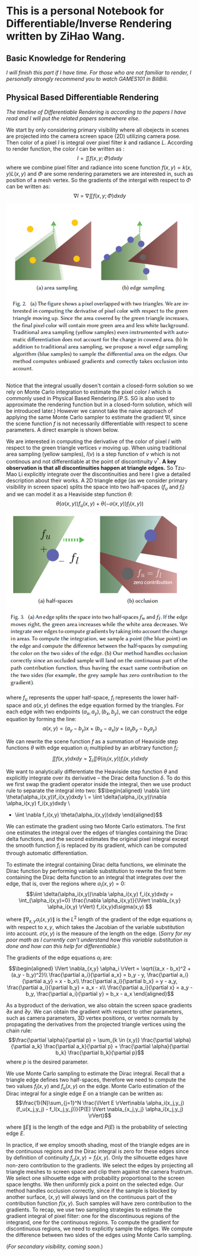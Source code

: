 # This is a personal Notebook for Differentiable/Inverse Rendering written by ZiHao Wang. 

## Basic Knowledge for Rendering

*I will finish this part if I have time. For those who are not familiar to render, I personally strongly recommend you to watch GAMES101 in BiliBili.*

## Physical Based Differentiable Rendering

*The timeline of Differentiable Rendering is according to the papers I have read and I will put the related papers somewhere else.*

We start by only considering primary visibility where all obejects in scenes are projected into the camera screen space (2D) utilizing camera pose. Then color of a pixel $I$ is integral over pixel filter $k$ and radiance $L$. According to render function, the color $I$ can be written as : 
$$I = \iint f(x,y;\Phi)dxdy$$ 
where we combine pixel filter and radiance into scene function $f(x,y)=k(x,y)L(x,y)$ and $\Phi$ are some rendering parameters we are interested in, such as position of a mesh vertex. So the gradients of the intergal with respect to $\Phi$ can be written as:
$$\nabla I = \nabla \iint f(x,y;\Phi)dxdy$$ 

![image](https://github.com/AndyWangZH/Differentiable-Rendering-Notebook/blob/main/image/Redner_sampling.png#pic_center)

Notice that the integral usually dosen't contain a closed-form solution so we rely on Monte Carlo integration to estimate the pixel color $I$ which is commonly used in Physical Based Rendering.(P.S. SG is also used to approximate the rendering function but in a closed-form solution, which will be introduced later.) However we cannot take the naive approach of applying the same Monte Carlo sampler to estimate the gradient $\nabla I$, since the scene function $f$ is not necessarily differentiable with respect to scene parameters. A direct example is shown below.

We are interested in computing the derivative of the color of pixel $I$ with respect to the green triangle vertices $v$ moving up. When using traditional area sampling (yellow samples), $I(v)$ is a step function of $v$ which is not continous and not differentiable at the point of discontinuity $v^*$. **A key observation is that all discontinuities happen at triangle edges.** So Tzu-Mao Li explicitly integrate over the discontinuities and here I give a detailed description about their works. A 2D triangle edge (as we consider primary visibility in screen space) splits the space into two half-spaces ($f_u$ and $f_l$) and we can model it as a Heaviside step function $\theta$:
$$\theta(\alpha(x,y))f_u(x,y) + \theta(-\alpha(x,y))f_l(x,y))$$ 

![image](https://github.com/AndyWangZH/Differentiable-Rendering-Notebook/blob/main/image/Redner_halfspace.png#pic_center)

where $f_u$ represents the upper half-space, $f_l$ represents the lower
half-space and $\alpha(x,y)$ defines the edge equation formed by the triangles. For each edge with two endpoints $(a_x, a_y), (b_x,b_y)$, we can construct the edge equation by forming the line: 
$$\alpha(x,y) = (a_y - b_y)x + (b_x - a_x)y + (a_xb_y - b_xa_y)$$

We can rewrite the scene function $f$ as a summation of Heaviside step functions $\theta$ with edge equation $\alpha_i$ multiplied by an arbitrary function $f_i$:
$$\iint f(x,y)dxdy = \sum_{i} \iint \theta(\alpha_i(x,y))f_i(x,y)dxdy $$

We want to analytically differentiate the Heaviside step function $\theta$ and explicitly integrate over its derivative – the Dirac delta function   $\delta$. To do this we first swap the gradient operator inside the integral, then we use product rule to separate the integral into two:
$$\begin{aligned}
\nabla \iint \theta(\alpha_i(x,y))f_i(x,y)dxdy \\
= \iint \delta(\alpha_i(x,y))\nabla \alpha_i(x,y) f_i(x,y)dxdy  \\
+ \iint \nabla f_i(x,y) \theta(\alpha_i(x,y))dxdy
\end{aligned}$$

We can estimate the gradient using two Monte Carlo estimators. The first one estimates the integral over the edges of triangles containing the Dirac delta functions, and the second estimates the original pixel integral except the smooth function $f_i$ is replaced by its gradient, which can be computed through automatic differentiation.

To estimate the integral containing Dirac delta functions, we eliminate the Dirac function by performing variable substitution to rewrite the first term containing the Dirac delta function to an integral that integrates over the edge, that is, over the regions where $\alpha_i(x,y) = 0$:
$$\iint \delta(\alpha_i(x,y))\nabla \alpha_i(x,y) f_i(x,y)dxdy
= \int_{\alpha_i(x,y)=0} \frac{\nabla \alpha_i(x,y)}{\lVert \nabla_{x,y} \alpha_i(x,y) \rVert} f_i(x,y)d\sigma(x,y) $$

where $\lVert \nabla_{x,y} \alpha_i(x,y) \rVert$ is the $L^2$ length of the gradient of the edge equations $\alpha_i$ with respect to $x,y$, which takes the Jacobian of the variable substitution into account. $\sigma(x,y)$ is the measure of the length on the edge. (*Sorry for my poor math as I currently can't understand how this variable substitution is done and how can this help for differentiable.*)

The gradients of the edge equations $\alpha_i$ are:
$$\begin{aligned}
\lVert \nabla_{x,y} \alpha_i \rVert = \sqrt{(a_x - b_x)^2 + (a_y - b_y)^2}\\
\frac{\partial a_i}{\partial a_x} = b_y - y, \frac{\partial a_i}{\partial a_y} = x - b_x\\
\frac{\partial a_i}{\partial b_x} = y - a_y, \frac{\partial a_i}{\partial b_y} = a_x - x\\
\frac{\partial a_i}{\partial x} = a_y - b_y, \frac{\partial a_i}{\partial y} = b_x - a_x
\end{aligned}$$

As a byproduct of the derivation, we also obtain the screen space gradients $\partial x$ and $\partial y$. We can obtain the gradient with respect to other parameters, such as camera parameters, 3D vertex positions, or vertex normals by propagating the derivatives from the projected triangle vertices
using the chain rule:
$$\frac{\partial \alpha}{\partial p} = \sum_{k \in (x,y)} \frac{\partial \alpha}{\partial a_k} \frac{\partial a_k}{\partial p} + \frac{\partial \alpha}{\partial b_k} \frac{\partial b_k}{\partial p}$$
where $p$ is the desired parameter.

We use Monte Carlo sampling to estimate the Dirac integral. Recall that a triangle edge defines two half-spaces, therefore we need to compute the two values $f_l(x,y)$ and $f_u(x,y)$ on the edge. Monte Carlo estimation of the Dirac integral for a single edge $E$ on a triangle can be written as:
$$\frac{1}{N}\sum_{j=1}^N \frac{\lVert E \rVert\nabla \alpha_i(x_j,y_j)(f_u(x_j,y_j) - f_l(x_j,y_j))}{P(E) \lVert \nabla_{x_j,y_j} \alpha_i(x_j,y_j) \rVert}$$

where $\lVert E \rVert$ is the length of the edge and $P(E)$ is the probability of selecting edge $E$.

In practice, if we employ smooth shading, most of the triangle edges are in the continuous regions and the Dirac integral is zero for these edges since by definition of continuity $f_u (x,y) = f_l (x,y)$. Only the silhouette edges have non-zero contribution to the gradients. We select the edges by projecting all triangle meshes to screen space and clip them against the camera frustrum. We select one silhouette edge with probability proportional to the screen space lengths. We then uniformly pick a point on the selected edge. Our method handles occlusion correctly, since if the sample is blocked by another surface, $(x,y)$ will always land on the continuous part of the contribution function $f(x,y)$. Such samples will have zero contribution to the gradients. To recap, we use two sampling strategies to estimate the gradient integral of pixel filter: one for the discontinuous regions of the integrand, one for the continuous regions. To compute the gradient for discontinuous regions, we need to explicitly sample the edges. We compute the difference between two sides of the edges using Monte
Carlo sampling.

(*For secondary visibility, coming soon.*)